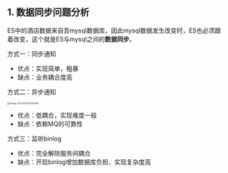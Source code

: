 ## 1. 数据同步问题分析

ES中的酒店数据来自吾mysql数据库，因此mysql数据发生改变时，ES也必须跟着改变，这个就是ES与mysql之间的**数据同步**。

方式一：同步通知

- 优点：实现简单，粗暴
- 缺点：业务耦合度高

方式二：异步通知

<img src="https://chua-n.gitee.io/blog-images/notebooks/JavaWeb/SpringCloud/image-20220101213025069.png" alt="image-20220101213025069" style="zoom:36%;" />

- 优点：低耦合，实现难度一般
- 缺点：依赖MQ的可靠性

方式三：监听binlog

- 优点：完全解除服务间耦合
- 缺点：开启binlog增加数据库负担、实现复杂度高